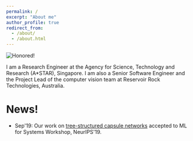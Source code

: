 ```yaml
---
permalink: /
excerpt: "About me"
author_profile: true
redirect_from: 
  - /about/
  - /about.html
---
```


![Honored!](vinojjayasundara.github.io/images/cover.jpg)

<div style="text-align: right, font-family: 'Bebas Neue'"> I am a Research Engineer at the Agency for Science, Technology and Research (A*STAR), Singapore. I am also a Senior Software Engineer and the Project Lead of the computer vision team at Reservoir Rock Technologies, Australia. </div>

# News!

* Sep'19: Our work on [tree-structured capsule networks](https://arxiv.org/pdf/1910.12306.pdf) accepted to ML for Systems Workshop, NeurIPS'19.

